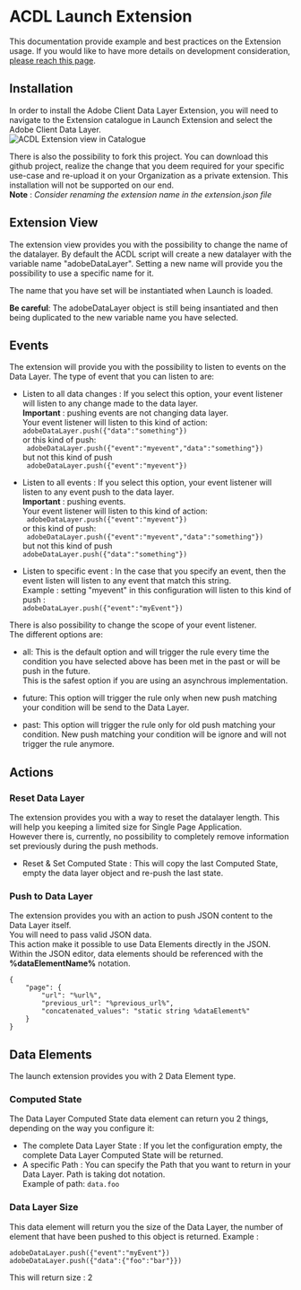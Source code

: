 # ACDL Launch Extension

This documentation provide example and best practices on the Extension usage.
If you would like to have more details on development consideration, [please reach this page](./dev.md).

## Installation

In order to install the Adobe Client Data Layer Extension, you will need to navigate to the Extension catalogue in Launch Extension and select the Adobe Client Data Layer.\
![ACDL Extension view in Catalogue](./ACDL_extension.png)

There is also the possibility to fork this project. You can download this github project, realize the change that you deem required for your specific use-case and re-upload it on your Organization as a private extension.
This installation will not be supported on our end.<br>
**Note** : _Consider renaming the extension name in the extension.json file_

## Extension View

The extension view provides you with the possibility to change the name of the datalayer.
By default the ACDL script will create a new datalayer with the variable name "adobeDataLayer".
Setting a new name will provide you the possibility to use a specific name for it.

The name that you have set will be instantiated when Launch is loaded.

**Be careful**: The adobeDataLayer object is still being insantiated and then being duplicated to the new variable name you have selected.

## Events

The extension will provide you with the possibility to listen to events on the Data Layer. The type of event that you can listen to are:

* Listen to all data changes : If you select this option, your event listener will listen to any change made to the data layer.<br>
**Important** : pushing events are not changing data layer.<br>
Your event listener will listen to this kind of action:<br>
``` adobeDataLayer.push({"data":"something"}) ```<br>
or this kind of push: <br>
``` adobeDataLayer.push({"event":"myevent","data":"something"})```<br>
but not this kind of push<br>
``` adobeDataLayer.push({"event":"myevent"})```

* Listen to all events : If you select this option, your event listener will listen to any event push to the data layer.<br>
**Important** : pushing events.<br>
Your event listener will listen to this kind of action:<br>
``` adobeDataLayer.push({"event":"myevent"})```<br>
or this kind of push: <br>
``` adobeDataLayer.push({"event":"myevent","data":"something"})```<br>
but not this kind of push<br>
``` adobeDataLayer.push({"data":"something"}) ```

* Listen to specific event : In the case that you specify an event, then the event listen will listen to any event that match this string.<br>
Example : setting "myevent" in this configuration will listen to this kind of push : <br>
```adobeDataLayer.push({"event":"myEvent"})```

There is also possibility to change the scope of your event listener.<br>
The different options are:

* all: This is the default option and will trigger the rule every time the condition you have selected above has been met in the past or will be push in the future.<br>
This is the safest option if you are using an asynchrous implementation.

* future: This option will trigger the rule only when new push matching your condition will be send to the Data Layer.

* past: This option will trigger the rule only for old push matching your condition. New push matching your condition will be ignore and will not trigger the rule anymore.

## Actions

### Reset Data Layer

The extension provides you with a way to reset the datalayer length.
This will help you keeping a limited size for Single Page Application.<br>
However there is, currently, no possibility to completely remove information set previously during the push methods.

* Reset & Set Computed State : This will copy the last Computed State, empty the data layer object and re-push the last state.

### Push to Data Layer

The extension provides you with an action to push JSON content to the Data Layer itself.<br>
You will need to pass valid JSON data.<br>
This action make it possible to use Data Elements directly in the JSON. Within the JSON editor, data elements should be referenced with the **%dataElementName%** notation.

```
{
    "page": {
        "url": "%url%",
        "previous_url": "%previous_url%",
        "concatenated_values": "static string %dataElement%"
    }
}
```

## Data Elements

The launch extension provides you with 2 Data Element type.

### Computed State

The Data Layer Computed State data element can return you 2 things, depending on the way you configure it:

* The complete Data Layer State : If you let the configuration empty, the complete Data Layer Computed State will be returned.
* A specific Path : You can specify the Path that you want to return in your Data Layer. Path is taking dot notation. <br>
Example of path: `data.foo`

### Data Layer Size

This data element will return you the size of the Data Layer, the number of element that have been pushed to this object is returned.
Example :

```JS
adobeDataLayer.push({"event":"myEvent"})
adobeDataLayer.push({"data":{"foo":"bar"}})
```

This will return size : 2
